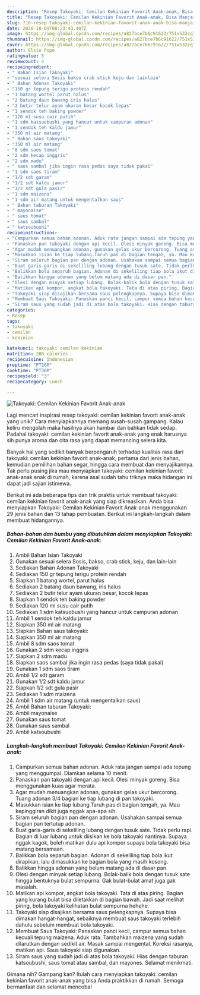 ```yaml
---
description: "Resep Takoyaki: Cemilan Kekinian Favorit Anak-anak, Bisa Manjain Lidah"
title: "Resep Takoyaki: Cemilan Kekinian Favorit Anak-anak, Bisa Manjain Lidah"
slug: 716-resep-takoyaki-cemilan-kekinian-favorit-anak-anak-bisa-manjain-lidah
date: 2020-10-09T00:23:43.487Z
image: https://img-global.cpcdn.com/recipes/a827bce7b6c91622/751x532cq70/takoyaki-cemilan-kekinian-favorit-anak-anak-foto-resep-utama.jpg
thumbnail: https://img-global.cpcdn.com/recipes/a827bce7b6c91622/751x532cq70/takoyaki-cemilan-kekinian-favorit-anak-anak-foto-resep-utama.jpg
cover: https://img-global.cpcdn.com/recipes/a827bce7b6c91622/751x532cq70/takoyaki-cemilan-kekinian-favorit-anak-anak-foto-resep-utama.jpg
author: Elsie Pope
ratingvalue: 5
reviewcount: 4
recipeingredient:
- " Bahan Isian Takoyaki"
- "sesuai selera Sosis bakso crab stick keju dan lainlain"
- " Bahan Adonan Takoyaki"
- "150 gr tepung terigu protein rendah"
- "1 batang wortel parut halus"
- "2 batang daun bawang iris halus"
- "2 butir telur ayam ukuran besar kocok lepas"
- "1 sendok teh baking powder"
- "120 ml susu cair putih"
- "1 sdm katsuobushi yang hancur untuk campuran adonan"
- "1 sendok teh kaldu jamur"
- "350 ml air matang"
- " Bahan saus takoyaki"
- "350 ml air matang"
- "8 sdm saos tomat"
- "2 sdm kecap inggris"
- "2 sdm madu"
- " saos sambal jika ingin rasa pedas saya tidak pakai"
- "1 sdm saos tiram"
- "1/2 sdt garam"
- "1/2 sdt kaldu jamur"
- "1/2 sdt gula pasir"
- "1 sdm maizena"
- "1 sdm air matang untuk mengentalkan saus"
- " Bahan taburan Takoyaki"
- " mayonaise"
- " saus tomat"
- " saus sambal"
- " katsoubushi"
recipeinstructions:
- "Campurkan semua bahan adonan. Aduk rata jangan sampai ada tepung yang menggumpal. Diamkan selama 10 menit."
- "Panaskan pan takoyaki dengan api kecil. Olesi minyak goreng. Bisa menggunakan kuas agar merata."
- "Agar mudah menuangkan adonan, gunakan gelas ukur bercorong. Tuang adonan 3/4 bagian ke tiap lubang di pan takoyaki."
- "Masukkan isian ke tiap lubang.Taruh pas di bagian tengah, ya. Mau kepinggiran dikit juga nggak apa-apa sih."
- "Siram seluruh bagian pan dengan adonan. Usahakan sampai semua bagian pan tertutup adonan."
- "Buat garis-garis di sekeliling lubang dengan tusuk sate. Tidak perlu rapi. Bagian di luar lubang untuk diisikan ke bola takoyaki nantinya. Supaya nggak kagok, boleh matikan dulu api kompor supaya bola takoyaki bisa matang bersamaan."
- "Balikkan bola separuh bagian. Adonan di sekeliling tiap bola ikut dirapikan, lalu dimasukkan ke bagian bola yang masih kosong."
- "Balikkan hingga adonan yang belum matang ada di dasar pan."
- "Olesi dengan minyak setiap lubang. Bolak-balik bola dengan tusuk sate hingga bentuknya bulat sempurna. Gak bulat-bulat amat juga gak masalah."
- "Matikan api kompor, angkat bola takoyaki. Tata di atas piring. Bagian yang kurang bulat bisa diletakkan di bagian bawah. Jadi saat melihat piring, bola takoyaki kelihatan bulat sempurna hehehe."
- "Takoyaki siap disajikan bersama saus pelengkapnya. Supaya bisa dimakan hangat-hangat, sebaiknya membuat saus takoyaki terlebih dahulu sebelum membuat bola takoyaki."
- "Membuat Saus Takoyaki: Panaskan panci kecil, campur semua bahan kecuali tepung maizena. Aduk rata. Tambahkan maizena yang sudah dilarutkan dengan sedikit air. Masak sampai mengental. Koreksi rasanya, matikan api. Saus takoyaki siap digunakan."
- "Siram saus yang sudah jadi di atas bola takoyaki. Hias dengan taburan katsoubushi, saus tomat atau sambal, dan mayones. Selamat menikmati."
categories:
- Resep
tags:
- takoyaki
- cemilan
- kekinian

katakunci: takoyaki cemilan kekinian 
nutrition: 208 calories
recipecuisine: Indonesian
preptime: "PT16M"
cooktime: "PT36M"
recipeyield: "3"
recipecategory: Lunch

---
```



![Takoyaki: Cemilan Kekinian Favorit Anak-anak](https://img-global.cpcdn.com/recipes/a827bce7b6c91622/751x532cq70/takoyaki-cemilan-kekinian-favorit-anak-anak-foto-resep-utama.jpg)

Lagi mencari inspirasi resep takoyaki: cemilan kekinian favorit anak-anak yang unik? Cara menyiapkannya memang susah-susah gampang. Kalau keliru mengolah maka hasilnya akan hambar dan bahkan tidak sedap. Padahal takoyaki: cemilan kekinian favorit anak-anak yang enak harusnya sih punya aroma dan cita rasa yang dapat memancing selera kita.

Banyak hal yang sedikit banyak berpengaruh terhadap kualitas rasa dari takoyaki: cemilan kekinian favorit anak-anak, pertama dari jenis bahan, kemudian pemilihan bahan segar, hingga cara membuat dan menyajikannya. Tak perlu pusing jika mau menyiapkan takoyaki: cemilan kekinian favorit anak-anak enak di rumah, karena asal sudah tahu triknya maka hidangan ini dapat jadi sajian istimewa.




Berikut ini ada beberapa tips dan trik praktis untuk membuat takoyaki: cemilan kekinian favorit anak-anak yang siap dikreasikan. Anda bisa menyiapkan Takoyaki: Cemilan Kekinian Favorit Anak-anak menggunakan 29 jenis bahan dan 13 tahap pembuatan. Berikut ini langkah-langkah dalam membuat hidangannya.

<!--inarticleads1-->

##### Bahan-bahan dan bumbu yang dibutuhkan dalam menyiapkan Takoyaki: Cemilan Kekinian Favorit Anak-anak:

1. Ambil  Bahan Isian Takoyaki
1. Gunakan sesuai selera Sosis, bakso, crab stick, keju, dan lain-lain
1. Sediakan  Bahan Adonan Takoyaki
1. Sediakan 150 gr tepung terigu protein rendah
1. Siapkan 1 batang wortel, parut halus
1. Sediakan 2 batang daun bawang, iris halus
1. Sediakan 2 butir telur ayam ukuran besar, kocok lepas
1. Siapkan 1 sendok teh baking powder
1. Sediakan 120 ml susu cair putih
1. Sediakan 1 sdm katsuobushi yang hancur untuk campuran adonan
1. Ambil 1 sendok teh kaldu jamur
1. Siapkan 350 ml air matang
1. Siapkan  Bahan saus takoyaki:
1. Siapkan 350 ml air matang
1. Ambil 8 sdm saos tomat
1. Gunakan 2 sdm kecap inggris
1. Siapkan 2 sdm madu
1. Siapkan  saos sambal jika ingin rasa pedas (saya tidak pakai)
1. Gunakan 1 sdm saos tiram
1. Ambil 1/2 sdt garam
1. Gunakan 1/2 sdt kaldu jamur
1. Siapkan 1/2 sdt gula pasir
1. Sediakan 1 sdm maizena
1. Ambil 1 sdm air matang (untuk mengentalkan saus)
1. Ambil  Bahan taburan Takoyaki:
1. Ambil  mayonaise
1. Gunakan  saus tomat
1. Gunakan  saus sambal
1. Ambil  katsoubushi




<!--inarticleads2-->

##### Langkah-langkah membuat Takoyaki: Cemilan Kekinian Favorit Anak-anak:

1. Campurkan semua bahan adonan. Aduk rata jangan sampai ada tepung yang menggumpal. Diamkan selama 10 menit.
1. Panaskan pan takoyaki dengan api kecil. Olesi minyak goreng. Bisa menggunakan kuas agar merata.
1. Agar mudah menuangkan adonan, gunakan gelas ukur bercorong. Tuang adonan 3/4 bagian ke tiap lubang di pan takoyaki.
1. Masukkan isian ke tiap lubang.Taruh pas di bagian tengah, ya. Mau kepinggiran dikit juga nggak apa-apa sih.
1. Siram seluruh bagian pan dengan adonan. Usahakan sampai semua bagian pan tertutup adonan.
1. Buat garis-garis di sekeliling lubang dengan tusuk sate. Tidak perlu rapi. Bagian di luar lubang untuk diisikan ke bola takoyaki nantinya. Supaya nggak kagok, boleh matikan dulu api kompor supaya bola takoyaki bisa matang bersamaan.
1. Balikkan bola separuh bagian. Adonan di sekeliling tiap bola ikut dirapikan, lalu dimasukkan ke bagian bola yang masih kosong.
1. Balikkan hingga adonan yang belum matang ada di dasar pan.
1. Olesi dengan minyak setiap lubang. Bolak-balik bola dengan tusuk sate hingga bentuknya bulat sempurna. Gak bulat-bulat amat juga gak masalah.
1. Matikan api kompor, angkat bola takoyaki. Tata di atas piring. Bagian yang kurang bulat bisa diletakkan di bagian bawah. Jadi saat melihat piring, bola takoyaki kelihatan bulat sempurna hehehe.
1. Takoyaki siap disajikan bersama saus pelengkapnya. Supaya bisa dimakan hangat-hangat, sebaiknya membuat saus takoyaki terlebih dahulu sebelum membuat bola takoyaki.
1. Membuat Saus Takoyaki: Panaskan panci kecil, campur semua bahan kecuali tepung maizena. Aduk rata. Tambahkan maizena yang sudah dilarutkan dengan sedikit air. Masak sampai mengental. Koreksi rasanya, matikan api. Saus takoyaki siap digunakan.
1. Siram saus yang sudah jadi di atas bola takoyaki. Hias dengan taburan katsoubushi, saus tomat atau sambal, dan mayones. Selamat menikmati.




Gimana nih? Gampang kan? Itulah cara menyiapkan takoyaki: cemilan kekinian favorit anak-anak yang bisa Anda praktikkan di rumah. Semoga bermanfaat dan selamat mencoba!
